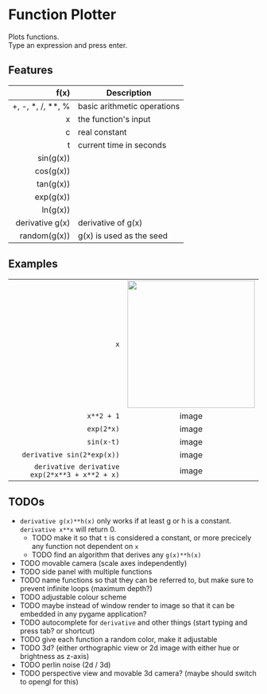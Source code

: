 # Function Plotter

Plots functions.  
Type an expression and press enter.

## Features

| f(x)            | Description              |
| ---------------:| ------------------------ |
| \+, \-, \*, \/, \*\*, \% | basic arithmetic operations |
| x               | the function's input     |
| c               | real constant            |
| t               | current time in seconds  |
| sin(g(x))       |                          |
| cos(g(x))       |                          |
| tan(g(x))       |                          |
| exp(g(x))       |                          |
| ln(g(x))        |                          |
| derivative g(x) | derivative of g(x)       |
| random(g(x))    | g(x) is used as the seed |

## Examples

|                                              |     |
| --------------------------------------------:|:---:|
|                                           `x`| <img src="https://i.imgur.com/JEB9lWZ.png" width="256px" /> |
|                                    `x**2 + 1`|image|
|                                    `exp(2*x)`|image|
|                                    `sin(x-t)`|image|
|                    `derivative sin(2*exp(x))`|image|
|`derivative derivative exp(2*x**3 + x**2 + x)`|image|

## TODOs

- `derivative g(x)**h(x)` only works if at least g or h is a constant. `derivative x**x` will return 0.
  - TODO make it so that `t` is considered a constant, or more precicely any function not dependent on `x`
  - TODO find an algorithm that derives any `g(x)**h(x)`
- TODO movable camera (scale axes independently)
- TODO side panel with multiple functions
- TODO name functions so that they can be referred to, but make sure to prevent infinite loops (maximum depth?)
- TODO adjustable colour scheme
- TODO maybe instead of window render to image so that it can be embedded in any pygame application?
- TODO autocomplete for `derivative` and other things (start typing and press tab? or shortcut)
- TODO give each function a random color, make it adjustable
- TODO 3d? (either orthographic view or 2d image with either hue or brightness as z-axis)
- TODO perlin noise (2d / 3d)
- TODO perspective view and movable 3d camera? (maybe should switch to opengl for this)
